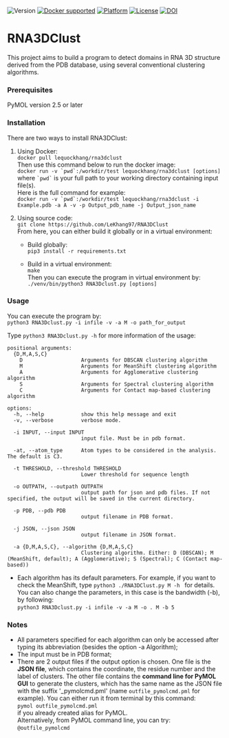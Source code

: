 ![Version](https://img.shields.io/badge/Version-1.0.0-blue)
[![Docker supported](https://img.shields.io/badge/Docker-Supported-brightgreen)](https://github.com/LeKhang97/RNA3DClust/blob/main/Dockerfile)
[![Platform](https://img.shields.io/badge/Platform-Linux-blueviolet)](https://evryrna.ibisc.univ-evry.fr/evryrna/RNA3DClust/home)
[![License](https://img.shields.io/badge/License-MIT-informational.svg)](https://github.com/LeKhang97/RNA3DClust/blob/main/LICENSE)
[![DOI](https://img.shields.io/badge/DOI-10.1101%2F2025.01.12.632579-yellow)](https://doi.org/10.1101/2025.01.12.632579)

# RNA3DClust
This project aims to build a program to detect domains in RNA 3D structure derived from the PDB database, using several conventional clustering algorithms.

### Prerequisites
PyMOL version 2.5 or later

### Installation
There are two ways to install RNA3DClust:

1. Using Docker:  
```docker pull lequockhang/rna3dclust ```  
Then use this command below to run the docker image:  
```docker run -v `pwd`:/workdir/test lequockhang/rna3dclust [options] ```  
where `` `pwd` `` is your full path to your working directory containing input file(s).  
Here is the full command for example:  
```docker run -v `pwd`:/workdir/test lequockhang/rna3dclust -i Example.pdb -a A -v -p Output_pdb_name -j Output_json_name```

3. Using source code:  
```git clone https://github.com/LeKhang97/RNA3DClust```  
From here, you can either build it globally or in a virtual environment:

    * Build globally:  
    ```pip3 install -r requirements.txt```

    * Build in a virtual environment:  
    ```make```  
    Then you can execute the program in virtual environment by:  
    ```./venv/bin/python3 RNA3Dclust.py [options]```

### Usage
You can execute the program by:<br/>
```python3 RNA3Dclust.py -i infile -v -a M -o path_for_output ```

Type ```python3 RNA3Dclust.py -h``` for more information of the usage:
```
positional arguments:
  {D,M,A,S,C}
    D                   Arguments for DBSCAN clustering algorithm
    M                   Arguments for MeanShift clustering algorithm
    A                   Arguments for Agglomerative clustering algorithm
    S                   Arguments for Spectral clustering algorithm
    C                   Arguments for Contact map-based clustering algorithm

options:
  -h, --help            show this help message and exit
  -v, --verbose         verbose mode.

  -i INPUT, --input INPUT
                        input file. Must be in pdb format.

  -at, --atom_type      Atom types to be considered in the analysis. The default is C3.

  -t THRESHOLD, --threshold THRESHOLD
                        Lower threshold for sequence length

  -o OUTPATH, --outpath OUTPATH
                        output path for json and pdb files. If not specified, the output will be saved in the current directory.

  -p PDB, --pdb PDB
                        output filename in PDB format.

  -j JSON, --json JSON
                        output filename in JSON format.

  -a {D,M,A,S,C}, --algorithm {D,M,A,S,C}
                        Clustering algorithm. Either: D (DBSCAN); M (MeanShift, default); A (Agglomerative); S (Spectral); C (Contact map-based))
```

- Each algorithm has its default parameters. For example, if you want to check the MeanShift, type ```python3 ./RNA3DClust.py M -h ``` for details. You can also change the parameters, in this case is the bandwidth (-b), by following: <br>
```python3 RNA3Dclust.py -i infile -v -a M -o . M -b 5```

### Notes
- All parameters specified for each algorithm can only be accessed after typing its abbreviation (besides the option -a Algorithm);
- The input must be in PDB format;
- There are 2 output files if the output option is chosen. One file is the **JSON file**, which contains the coordinate, the residue number and the label of clusters. The other file contains the **command line for PyMOL GUI** to generate the clusters, which has the same name as the JSON file with the suffix '_pymolcmd.pml' (name ```outfile_pymolcmd.pml``` for example). You can either run it from terminal by this command:<br>
`pymol outfile_pymolcmd.pml`
<br/> if you already created alias for PyMOL.  
Alternatively, from PyMOL command line, you can try:  
```@outfile_pymolcmd ```
